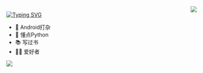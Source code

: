<img align="right" src="https://github-readme-stats.vercel.app/api?username=godloveu&show_icons=true&hide=contribs&include_all_commits=true" />

[![Typing SVG](https://readme-typing-svg.herokuapp.com/?lines=Hello+World+👋)](https://git.io/typing-svg)

- 📱 Android打杂
- 🐍 懂点Python 
- 📚 写过书
- 🏸🏓 爱好者

<p align="left">
  <a href="https://github.com/coder-pig">
    <img src="https://komarev.com/ghpvc/?username=godloveu&color=brightgreen&label=👁%20Views" />
  </a>  
</p>
